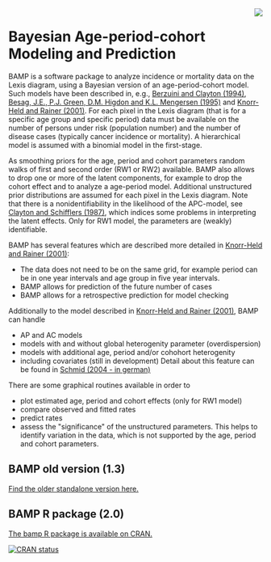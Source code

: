 <img src="https://volkerschmid.github.io/bamp/figures/bamplogo8.png" align="right" />

# Bayesian Age-period-cohort Modeling and Prediction

BAMP is a software package to analyze incidence or mortality data on the Lexis diagram, using a Bayesian version of an age-period-cohort model. Such models have been described in, e.g., [Berzuini and Clayton (1994)](https://doi.org/10.1002/sim.4780130804),  [Besag, J.E., P.J. Green, D.M. Higdon and K.L. Mengersen (1995)](https://doi.org/10.1214/ss/1177010123) and [Knorr-Held and Rainer (2001)](https://doi.org/10.1093/biostatistics/2.1.109). For each pixel in the Lexis diagram (that  is for a specific age group and specific period) data must be available on the number of persons under risk (population number) and the number of disease cases (typically cancer incidence or mortality). A hierarchical model is assumed with a binomial model in the first-stage.

As smoothing priors for the age, period and cohort parameters random walks of first and second order (RW1 or RW2) available. BAMP also allows to drop one or more of the latent components, for example to drop the cohort effect and to analyze a age-period model. Additional unstructured prior distributions are assumed for each pixel in the Lexis diagram. Note that there is a nonidentifiability in the likelihood of the APC-model, see [Clayton and Schifflers (1987)](https://doi.org/10.1002/sim.4780060406), which indices some problems in interpreting the latent effects. Only for RW1 model, the parameters are (weakly) identifiable.

BAMP has several features which are described more detailed in [Knorr-Held and Rainer (2001)](https://doi.org/10.1093/biostatistics/2.1.109):

- The data does not need to be on the same grid, for example period can be in one year intervals and age group in five year intervals.
- BAMP allows for prediction of the future number of cases
- BAMP allows for a retrospective prediction for model checking

Additionally to the model described in [Knorr-Held and Rainer (2001)](https://doi.org/10.1093/biostatistics/2.1.109), BAMP can handle
- AP and AC models
- models with and without global heterogenity parameter (overdispersion)
- models with additional age, period and/or cohohort heterogenity
- including covariates (still in development)
Detail about this feature can be found in [Schmid (2004 - in german)](https://edoc.ub.uni-muenchen.de/3000/)

There are some graphical routines available in order to

- plot estimated age, period and cohort effects (only for RW1 model)
- compare observed and fitted rates
- predict rates
- assess the "significance" of the unstructured parameters. This helps  to identify variation in the data, which is not supported by the age, period and cohort parameters. 

## BAMP old version (1.3)

[Find the older standalone version here.](https://volkerschmid.github.io/bamp/articles/standaloneversion/)

## BAMP R package (2.0)

[The bamp R package is available on CRAN.](https://CRAN.R-project.org/package=bamp)

<!-- badges: start -->
[![CRAN status](https://www.r-pkg.org/badges/version/bamp)](https://CRAN.R-project.org/package=bamp)
<!-- badges: end -->
